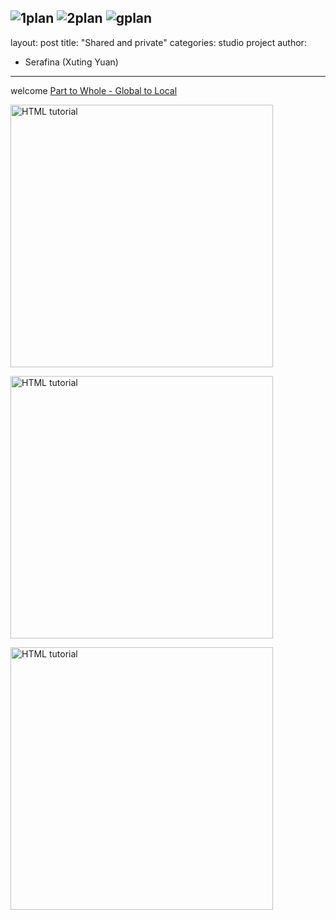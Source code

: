 ![1plan](https://user-images.githubusercontent.com/90553458/133020487-e86e79b5-61e2-4379-b4f2-763a5f497e29.jpg)
![2plan](https://user-images.githubusercontent.com/90553458/133020494-a2169004-552e-4c80-be7f-32d7a988fdcb.jpg)
![gplan](https://user-images.githubusercontent.com/90553458/133020498-d045ebdf-32f4-4f5e-9abf-4873286d3c31.jpg)
---
layout: post
title: "Shared and private"
categories: studio project
author:
- Serafina (Xuting Yuan)

---

welcome
[Part to Whole - Global to Local](http://keanmgc.github.io/2021fall3yr-studio/)

<a href="default.asp"><img src="D:\软件\竞赛软件\GitHub\p-s\image\gplan.jpg" alt="HTML tutorial" style="width:420px;"></a>

<a href="default.asp"><img src="D:\软件\竞赛软件\GitHub\p-s\image\1plan.jpg" alt="HTML tutorial" style="width:420px;"></a>

<a href="default.asp"><img src="D:\软件\竞赛软件\GitHub\p-s\image\2plan.jpg" alt="HTML tutorial" style="width:420px;"></a>
